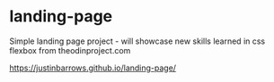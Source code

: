 # landing-page
Simple landing page project - will showcase new skills learned in css flexbox from theodinproject.com

https://justinbarrows.github.io/landing-page/
